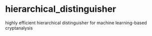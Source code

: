 # hierarchical_distinguisher
highly efficient hierarchical distinguisher for machine learning-based cryptanalysis
